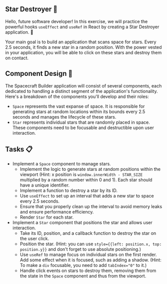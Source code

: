 ## Star Destroyer 🌠

Hello, future software developer! In this exercise, we will practice the powerful hooks `useEffect` and `useRef` in React by creating a Star Destroyer application. 💫

Your main goal is to build an application that scans space for stars. Every 2.5 seconds, it finds a new star in a random position. With the power vested in your application, you will be able to click on these stars and destroy them on contact.

## Component Design 🎨

The Spacecraft Builder application will consist of several components, each dedicated to handling a distinct segment of the application's functionality. Here's a breakdown of the components you'll develop and their roles:

- `Space` represents the vast expanse of space. It is responsible for generating stars at random locations within its bounds every 2.5 seconds and manages the lifecycle of these stars.
- `Star` represents individual stars that are randomly placed in space. These components need to be focusable and destructible upon user interaction.

## Tasks 📋

- Implement a `Space` component to manage stars.
    - Implement the logic to generate stars at random positions within the viewport (Hint: x position is `window.innerWidth - STAR_SIZE` multiplied by a random number within 0 and 1). Each star should have a unique identifier.
    - Implement a function to destroy a star by its ID.
    - Use `useEffect` to set up an interval that adds a new star to space every 2.5 seconds.
    - Ensure that you properly clean up the interval to avoid memory leaks and ensure performance efficiency.
    - Render `Star` for each star.
- Implement a `Star` component that positions the star and allows user interaction.
    - Take its ID, position, and a callback function to destroy the star on the user click.
    - Position the star. (Hint: you can use `style={{left: position.x, top: position.y}}` and don't forget to use absolute positioning.)
    - Use `useRef` to manage focus on individual stars on the first render. Add some effect when it is focused, such as adding a shadow. (Hint: To make a `div` focusable, you need to add `tabIndex="0"` to it.)
    - Handle click events on stars to destroy them, removing them from the state in the `Space` component and thus from the viewport.
